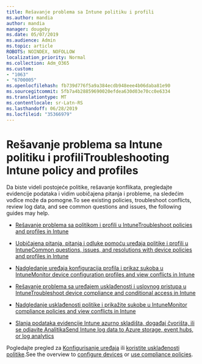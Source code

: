 ```yaml
---
title: Rešavanje problema sa Intune politiku i profili
ms.author: mandia
author: mandia
manager: dougeby
ms.date: 05/07/2019
ms.audience: Admin
ms.topic: article
ROBOTS: NOINDEX, NOFOLLOW
localization_priority: Normal
ms.collection: Adm_O365
ms.custom:
- "1063"
- "6700005"
ms.openlocfilehash: fb739d776f5a9a384ecdb948eee4b06daba81e90
ms.sourcegitcommit: 5fb7a4b28859690020efdea630d03e70cc0e6334
ms.translationtype: MT
ms.contentlocale: sr-Latn-RS
ms.lasthandoff: 06/28/2019
ms.locfileid: "35366979"
---
```

# <a name="troubleshooting-intune-policy-and-profiles"></a><span data-ttu-id="ec2bd-102">Rešavanje problema sa Intune politiku i profili</span><span class="sxs-lookup"><span data-stu-id="ec2bd-102">Troubleshooting Intune policy and profiles</span></span>

<span data-ttu-id="ec2bd-103">Da biste videli postojeće politike, rešavanje konflikata, pregledajte evidencije podataka i vidim uobičajena pitanja i probleme, na sledećim vođice može da pomogne.</span><span class="sxs-lookup"><span data-stu-id="ec2bd-103">To see existing policies, troubleshoot conflicts, review log data, and see common questions and issues, the following guides may help.</span></span>

- [<span data-ttu-id="ec2bd-104">Rešavanje problema sa politikom i profili u Intune</span><span class="sxs-lookup"><span data-stu-id="ec2bd-104">Troubleshoot policies and profiles in Intune</span></span>](https://docs.microsoft.com/intune/troubleshoot-policies-in-microsoft-intune)

- [<span data-ttu-id="ec2bd-105">Uobičajena pitanja, pitanja i odluke pomoću uređaja politike i profili u Intune</span><span class="sxs-lookup"><span data-stu-id="ec2bd-105">Common questions, issues, and resolutions with device policies and profiles in Intune</span></span>](https://docs.microsoft.com/intune/device-profile-troubleshoot)

- [<span data-ttu-id="ec2bd-106">Nadgledanje uređaja konfiguracija profila i prikaz sukoba u Intune</span><span class="sxs-lookup"><span data-stu-id="ec2bd-106">Monitor device configuration profiles and view conflicts in Intune</span></span>](https://docs.microsoft.com/intune/device-profile-monitor)

- [<span data-ttu-id="ec2bd-107">Rešavanje problema sa uređajem usklađenosti i uslovnog pristupa u Intune</span><span class="sxs-lookup"><span data-stu-id="ec2bd-107">Troubleshoot device compliance and conditional access in Intune</span></span>](https://docs.microsoft.com/intune/troubleshoot-conditional-access)

- [<span data-ttu-id="ec2bd-108">Nadgledanje usklađenosti politike i prikažite sukobe u Intune</span><span class="sxs-lookup"><span data-stu-id="ec2bd-108">Monitor compliance policies and view conflicts in Intune</span></span>](https://docs.microsoft.com/intune/compliance-policy-monitor)

- [<span data-ttu-id="ec2bd-109">Slanja podataka evidencije Intune azurno skladišta, događaj čvorišta, ili se odjavite Analitika</span><span class="sxs-lookup"><span data-stu-id="ec2bd-109">Send Intune log data to Azure storage, event hubs, or log analytics</span></span>](https://docs.microsoft.com/intune/review-logs-using-azure-monitor)

<span data-ttu-id="ec2bd-110">Pogledajte pregled za [Konfigurisanje uređaja](https://docs.microsoft.com/intune/device-profiles) ili [koristite usklađenosti politike](https://docs.microsoft.com/intune/device-compliance-get-started).</span><span class="sxs-lookup"><span data-stu-id="ec2bd-110">See the overview to [configure devices](https://docs.microsoft.com/intune/device-profiles) or [use compliance policies](https://docs.microsoft.com/intune/device-compliance-get-started).</span></span>